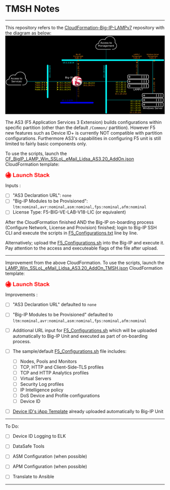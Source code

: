 # TMSH Notes



***



This repository refers to the [CloudFormation-Big-IP-LAMPv7](https://github.com/gjwdyk/CloudFormation-Big-IP-LAMPv7) repository with the diagram as below:
![Network Diagram](https://raw.githubusercontent.com/gjwdyk/CloudFormation-Big-IP-LAMPv7/master/Figures/LogicalNetworkDiagramWindows.png)

The AS3 (F5 Application Services 3 Extension) builds configurations within specific partition (other than the default `/Common/` partition).
However F5 new features such as Device ID+ is currently NOT compatible with partition configurations.
Furthermore AS3's capabilities in configuring F5 unit is still limited to fairly basic components only.

To use the scripts, launch the [CF_BigIP_LAMP_Win_SSLoL_eMail_Lidsa_AS3.20_AddOn.json](https://github.com/gjwdyk/CloudFormation-Big-IP-LAMPv7/blob/master/CF_BigIP_LAMP_Win_SSLoL_eMail_Lidsa_AS3.20_AddOn_Original.json) CloudFormation template:

<a href="https://console.aws.amazon.com/cloudformation/home?region=ap-southeast-1#/stacks/new?stackName=BigIP-LAMP-Win&templateURL=https://aws-f5-singapore-hc-demo-bucket-files.s3-ap-southeast-1.amazonaws.com/CF/CF_BigIP_LAMP_Win_SSLoL_eMail_Lidsa_AS3.20_AddOn_Original.json"><img align="center" src="https://github.com/gjwdyk/CloudFormation-Big-IP-LAMPv7/raw/master/Figures/JigokuShoujoLaunchStack.png" width="140" height="22"/></a>

Inputs :

- [ ] "AS3 Declaration URL": `none`
- [ ] "Big-IP Modules to be Provisioned": `ltm:nominal,avr:nominal,asm:nominal,fps:nominal,afm:nominal`
- [ ] License Type: F5-BIG-VE-LAB-V18-LIC (or equivalent)

After the CloudFormation finished AND the Big-IP on-boarding process (Configure Network, License and Provision) finished; login to Big-IP SSH CLI and execute the scripts in [F5_Configurations.txt](F5_Configurations.txt) line by line.

Alternatively; upload the [F5_Configurations.sh](F5_Configurations.sh) into the Big-IP and execute it. Pay attention to the access and executeable flags of the file after upload.



***



Improvement from the above CloudFormation. To use the scripts, launch the [LAMP_Win_SSLoL_eMail_Lidsa_AS3.20_AddOn_TMSH.json](CloudFormation/LAMP_Win_SSLoL_eMail_Lidsa_AS3.20_AddOn_TMSH.json) CloudFormation template:

<a href="https://console.aws.amazon.com/cloudformation/home?region=ap-southeast-1#/stacks/new?stackName=BigIP-LAMP-Win&templateURL=https://aws-f5-singapore-hc-demo-bucket-files.s3-ap-southeast-1.amazonaws.com/CF/LAMP_Win_SSLoL_eMail_Lidsa_AS3.20_AddOn_TMSH.json"><img align="center" src="https://github.com/gjwdyk/CloudFormation-Big-IP-LAMPv7/raw/master/Figures/JigokuShoujoLaunchStack.png" width="140" height="22"/></a>

Improvements :

- [ ] "AS3 Declaration URL" defaulted to `none`
- [ ] "Big-IP Modules to be Provisioned" defaulted to `ltm:nominal,avr:nominal,asm:nominal,fps:nominal,afm:nominal`
- [ ] Additional URL input for [F5_Configurations.sh](F5_Configurations.sh) which will be uploaded automatically to Big-IP Unit and executed as part of on-boarding process.
- [ ] The sample/default [F5_Configurations.sh](F5_Configurations.sh) file includes:<br>
    - [ ] Nodes, Pools and Monitors
    - [ ] TCP, HTTP and Client-Side-TLS profiles
    - [ ] TCP and HTTP Analytics profiles
    - [ ] Virtual Servers
    - [ ] Security Log profiles
    - [ ] IP Intelligence policy
    - [ ] DoS Device and Profile configurations
    - [ ] Device ID
- [ ] [Device ID's iApp Template](Device-ID/f5.analytics.tmpl) already uploaded automatically to Big-IP Unit



***



To Do:

- [ ] Device ID Logging to ELK
- [ ] DataSafe Tools
- [ ] ASM Configuration (when possible)
- [ ] APM Configuration (when possible)
- [ ] Translate to Ansible



***


